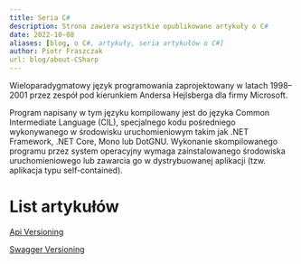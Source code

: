 ```yaml
---
title: Seria C#
description: Strona zawiera wszystkie opublikowane artykuły o C#
date: 2022-10-08
aliases: [blog, o C#, artykuły, seria artykułów o C#]
author: Piotr Fraszczak
url: blog/about-CSharp
---
```


Wieloparadygmatowy język programowania zaprojektowany w latach 1998–2001 przez zespół pod kierunkiem Andersa Hejlsberga dla firmy Microsoft. <!--more-->

Program napisany w tym języku kompilowany jest do języka Common Intermediate Language (CIL), specjalnego kodu pośredniego wykonywanego w środowisku uruchomieniowym takim jak .NET Framework, .NET Core, Mono lub DotGNU. Wykonanie skompilowanego programu przez system operacyjny wymaga zainstalowanego środowiska uruchomieniowego lub zawarcia go w dystrybuowanej aplikacji (tzw. aplikacja typu self-contained).

# List artykułów

 [Api Versioning](/pl/blog/api-versioning)

 [Swagger Versioning](/pl/blog/swagger-versioning)
